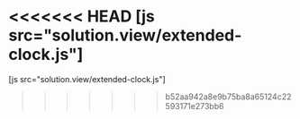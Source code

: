 <<<<<<< HEAD
[js src="solution.view/extended-clock.js"]
=======
[js src="solution.view/extended-clock.js"]
>>>>>>> b52aa942a8e9b75ba8a65124c22593171e273bb6
